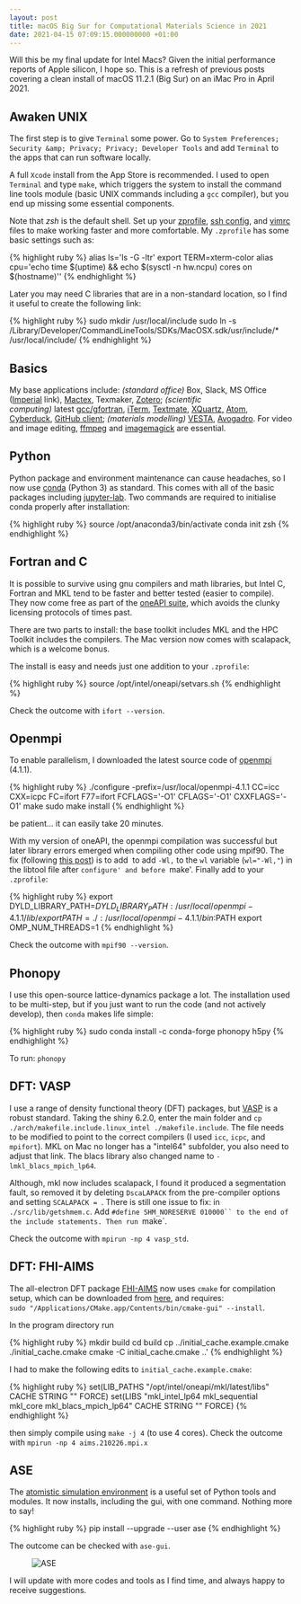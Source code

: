 ```yaml
---
layout: post
title: macOS Big Sur for Computational Materials Science in 2021
date: 2021-04-15 07:09:15.000000000 +01:00
---
```


Will this be my final update for Intel Macs? Given the initial performance reports of Apple silicon, I hope so. 
This is a refresh of previous posts covering a clean install of macOS 11.2.1 (Big Sur) on an iMac Pro in April 2021. 

## Awaken UNIX

The first step is to give `Terminal` some power. Go to `System Preferences; Security &amp; Privacy; Privacy; Developer Tools` and add `Terminal` to the apps that can run software locally.

A full `Xcode` install from the App Store is recommended. I used to open `Terminal` and type `make`, which triggers the system to install the command line tools module (basic UNIX commands including a `gcc` compiler), but you end up missing some essential components. 

Note that <em>zsh</em> is the default shell. 
Set up your <a href="https://natelandau.com/my-mac-osx-bash_profile/">zprofile</a>, <a href="http://nerderati.com/2011/03/17/simplify-your-life-with-an-ssh-config-file/">ssh config</a>, and <a href="https://github.com/amix/vimrc">vimrc</a> files to make working faster and more comfortable. My `.zprofile` has some basic settings such as:

{% highlight ruby %}
alias ls='ls -G -ltr'
export TERM=xterm-color
alias cpu='echo time $(uptime) &amp;&amp; echo $(sysctl -n hw.ncpu) cores on $(hostname)''
{% endhighlight %}

Later you may need C libraries that are in a non-standard location, so I find it useful to create the following link:

{% highlight ruby %}
sudo mkdir /usr/local/include
sudo ln -s /Library/Developer/CommandLineTools/SDKs/MacOSX.sdk/usr/include/* /usr/local/include/
{% endhighlight %}

## Basics

My base applications include:<em> (standard office)</em> Box,&nbsp;Slack,&nbsp;MS Office (<a href="https://www.imperial.ac.uk/admin-services/ict/training-resources/resources-and-services/microsoft-office-365/install-office-365/mac/">Imperial</a>&nbsp;link), <a href="https://tug.org/mactex/">Mactex</a>,&nbsp;Texmaker,&nbsp;<a href="https://www.mendeley.com/download-mendeley-desktop/">Zotero</a>; <em>(scientific computing)</em>&nbsp;latest&nbsp;<a href="http://hpc.sourceforge.net">gcc/gfortran</a>,&nbsp;<a href="https://www.iterm2.com/">iTerm</a>, <a href="https://macromates.com/">Textmate</a>, <a href="http://www.xquartz.org">XQuartz,</a>&nbsp;<a href="https://atom.io">Atom</a>, <a href="https://cyberduck.io">Cyberduck</a>, <a href="https://desktop.github.com">GitHub client</a>;&nbsp;<em>(materials modelling)</em>&nbsp;<a href="http://jp-minerals.org/vesta/en/">VESTA</a>, <a href="https://avogadro.cc">Avogadro</a>. For video and image editing, <a href="https://www.ffmpeg.org">ffmpeg</a> and <a href="https://www.imagemagick.org">imagemagick</a> are essential.

## Python

Python package and environment maintenance can cause headaches, so I now use <a href="https://www.anaconda.com/download/">conda</a>&nbsp;(Python 3) as standard. This comes with all of the basic packages including <a href="http://jupyter notebook install">jupyter-lab</a>. Two commands are required to initialise conda properly after installation:

{% highlight ruby %}
source /opt/anaconda3/bin/activate
conda init zsh
{% endhighlight %}

## Fortran and C

It is possible to survive using gnu compilers and math libraries, but Intel C, Fortran and MKL tend to be faster and better tested (easier to compile). They now come free as part of the <a href="https://software.intel.com/content/www/us/en/develop/tools/oneapi.html">oneAPI suite</a>, which avoids the clunky licensing protocols of times past. 

There are two parts to install: the base toolkit includes MKL and the HPC Toolkit includes the compilers. The Mac version now comes with scalapack, which is a welcome bonus. 

The install is easy and needs just one addition to your `.zprofile`:

{% highlight ruby %}
source /opt/intel/oneapi/setvars.sh
{% endhighlight %}

Check the outcome with `ifort --version`.

## Openmpi

To enable parallelism, I downloaded the latest source code of <a href="http://www.open-mpi.org/">openmpi</a> (4.1.1).

{% highlight ruby %}
./configure -prefix=/usr/local/openmpi-4.1.1 CC=icc CXX=icpc FC=ifort F77=ifort FCFLAGS='-O1' CFLAGS='-O1' CXXFLAGS='-O1'
 make
 sudo make install
{% endhighlight %}

be patient… it can easily take 20 minutes.  

With my version of oneAPI, the openmpi compilation was successful but later library errors emerged when compiling other code using mpif90. The fix (following <a href="https://ntq1982.github.io/files/20200621.html">this post</a>) is to add &nbsp;to add `-Wl,` to the `wl` variable (`wl="-Wl,"`) in the libtool file&nbsp;after `configure' and before `make'.
Finally add to your `.zprofile`:

{% highlight ruby %}
export DYLD_LIBRARY_PATH=$DYLD_LIBRARY_PATH:/usr/local/openmpi-4.1.1/lib/
export PATH=./:/usr/local/openmpi-4.1.1/bin:$PATH
export OMP_NUM_THREADS=1
{% endhighlight %}

Check the outcome with `mpif90 --version`.

## Phonopy

I use this open-source lattice-dynamics package a lot. The installation used to be multi-step, but if you just want to run the code (and not actively develop), then `conda` makes life simple:

{% highlight ruby %}
sudo conda install -c conda-forge phonopy h5py
{% endhighlight %}

To run: `phonopy`

## DFT: VASP

I use a range of density functional theory (DFT) packages, but&nbsp;<a href="https://www.vasp.at/">VASP</a> is a robust standard. Taking the shiny 6.2.0, enter the main folder and `cp ./arch/makefile.include.linux_intel ./makefile.include`.
The file needs to be modified to point to the correct compilers (I used `icc`, `icpc`, and `mpifort`). MKL on Mac no longer has a "intel64" subfolder, you also need to adjust that link. The blacs library also changed name to `-lmkl_blacs_mpich_lp64`.

Although, mkl now includes scalapack, I found it produced a segmentation fault, so removed it by deleting `DscaLAPACK` from the pre-compiler options and setting `SCALAPACK = `.
There is still one issue to fix: in `./src/lib/getshmem.c`. Add `#define SHM_NORESERVE 010000`` to the end of the include statements. Then run `make`.

Check the outcome with `mpirun -np 4 vasp_std`.

## DFT: FHI-AIMS

The all-electron DFT package <a href="https://aimsclub.fhi-berlin.mpg.de/index.php">FHI-AIMS</a> now uses `cmake` for compilation setup, which can be downloaded from <a href="https://cmake.org">here</a>, and requires:<br />`sudo "/Applications/CMake.app/Contents/bin/cmake-gui" --install`. 

In the program directory run

{% highlight ruby %}
mkdir build
cd build
cp ../initial_cache.example.cmake ./initial_cache.cmake
cmake -C initial_cache.cmake ..'
{% endhighlight %}

I had to make the following edits to `initial_cache.example.cmake`: 

{% highlight ruby %}
set(LIB_PATHS "/opt/intel/oneapi/mkl/latest/libs" CACHE STRING "" FORCE)
set(LIBS "mkl_intel_lp64 mkl_sequential mkl_core mkl_blacs_mpich_lp64" CACHE STRING "" FORCE)
{% endhighlight %}

then simply compile using `make -j 4` (to use 4 cores).  Check the outcome with `mpirun -np 4 aims.210226.mpi.x` 

## ASE

The <a href="https://wiki.fysik.dtu.dk/ase/">atomistic simulation environment</a> is a useful set of Python tools and modules. It now installs, including the gui, with one command. Nothing more to say! 

{% highlight ruby %}
pip install --upgrade --user ase
{% endhighlight %}

The outcome can be checked with `ase-gui`.

<!-- wp:image -->
<figure class="wp-block-image"><img src="{{ site.baseurl }}/assets/2021/04/ase.jpg" alt="ASE" /></figure>
<!-- /wp:image -->

I will update with more codes and tools as I find time, and always happy to receive suggestions.

